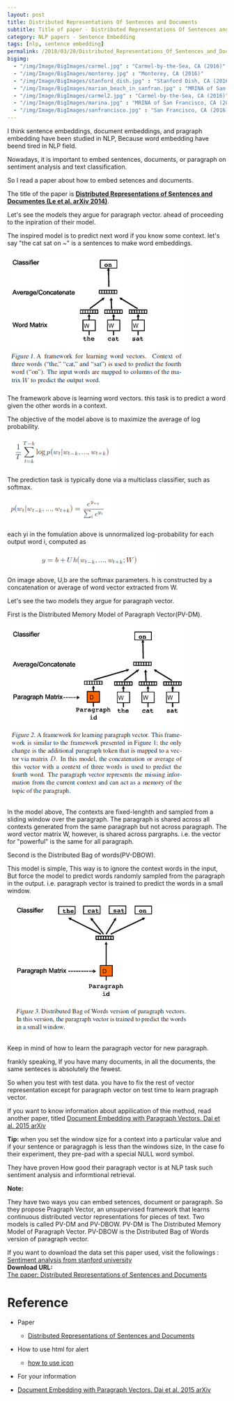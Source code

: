 ```yaml
---
layout: post
title: Distributed Representations Of Sentences and Documents
subtitle: Title of paper - Distributed Representations Of Sentences and Documents
category: NLP papers - Sentence Embedding
tags: [nlp, sentence embedding]
permalink: /2018/03/28/Distributed_Representations_Of_Sentences_and_Documents/
bigimg: 
  - "/img/Image/BigImages/carmel.jpg" : "Carmel-by-the-Sea, CA (2016)"
  - "/img/Image/BigImages/monterey.jpg" : "Monterey, CA (2016)"
  - "/img/Image/BigImages/stanford_dish.jpg" : "Stanford Dish, CA (2016)"
  - "/img/Image/BigImages/marian_beach_in_sanfran.jpg" : "MRINA of San Francisco, CA (2016)"
  - "/img/Image/BigImages/carmel2.jpg" : "Carmel-by-the-Sea, CA (2016)"
  - "/img/Image/BigImages/marina.jpg" : "MRINA of San Francisco, CA (2016)"
  - "/img/Image/BigImages/sanfrancisco.jpg" : "San Francisco, CA (2016)"
---
```



I think sentence embeddings, document embeddings, and pragraph embedding have been studied in NLP, Because word embedding have beend tired in NLP field. 

Nowadays, it is important to embed sentences, documents, or paragraph on sentiment analysis and text classification. 

So I read a paper about how to embed setences and documents. 

The title of the paper is **[Distributed Representations of Sentences and Documentes (Le et al. arXiv 2014)](https://arxiv.org/abs/1405.4053v2)**.

Let's see the models they argue for paragraph vector. ahead of proceeding to the inpiration of their model. 

The inspired model is to predict next word if you know some context. let's say "the cat sat on ~" is a sentences to make word embeddings. 

![](/img/Image/NaturalLanguageProcessing/NLPLabs/Paper_Investigation/Word2Vec/2018-03-28-Distributed_Representations_Of_Sentences_and_Documents/Learning_Vector_Representation_of_words.png)

The framework above is learning word vectors. this task is to predict a word given the other words in a context. 

The objective of the model above is to maximize the average of log probability. 

![](/img/Image/NaturalLanguageProcessing/NLPLabs/Paper_Investigation/Word2Vec/2018-03-28-Distributed_Representations_Of_Sentences_and_Documents/Log_porability.png)

The prediction task is typically done via a multiclass classifier, such as softmax. 

![](/img/Image/NaturalLanguageProcessing/NLPLabs/Paper_Investigation/Word2Vec/2018-03-28-Distributed_Representations_Of_Sentences_and_Documents/soft_max.png)

each yi in the fomulation above is unnormalized log-probability for each output word i, computed as 

![](/img/Image/NaturalLanguageProcessing/NLPLabs/Paper_Investigation/Word2Vec/2018-03-28-Distributed_Representations_Of_Sentences_and_Documents/For_soft_max.png)

On image above, U,b are the softmax parameters. h is constructed by a concatenation or average of word vector extracted from W. 

Let's see the two models they argue for paragraph vector. 

First is the Distributed Memory Model of Paragraph Vector(PV-DM). 

![](/img/Image/NaturalLanguageProcessing/NLPLabs/Paper_Investigation/Word2Vec/2018-03-28-Distributed_Representations_Of_Sentences_and_Documents/Distributed_Memory_model.png)

In the model above, The contexts are fixed-lenghth and sampled from a sliding window over the paragraph. The paragraph is shared across all contexts generated from the same paragraph but not across paragraph. The word vector matrix W, however, is shared across pargraphs. i.e. the vector for "powerful" is the same for all paragraph. 

Second is the Distributed Bag of words(PV-DBOW).

This model is simple, This way is to ignore the context words in the input, But force the model to predict words randomly sampled from the paragraph in the output. i.e. paragraph vector is trained to predict the words in a small window. 

![](/img/Image/NaturalLanguageProcessing/NLPLabs/Paper_Investigation/Word2Vec/2018-03-28-Distributed_Representations_Of_Sentences_and_Documents/Distributed_bag_of_model.png)

Keep in mind of how to learn the paragraph vector for new paragraph. 

frankly speaking, If you have many documents, in all the documents, the same senteces is absolutely the fewest.

So when you test with test data. you have to fix the rest of vector representation except for paragraph vector on test time to learn pragraph vector.


If you want to know information about appilication of thie method, read another paper, titled [Document Embedding with Paragraph Vectors. Dai et al. 2015 arXiv](https://arxiv.org/abs/1507.07998)


<div class="alert alert-success" role="alert"><i class="fa fa-check-square-o"></i> <b>Tip: </b>
when you set the window size for a context into a particular value and if your sentence or paragragph is less than the windows size, In the case fo their experiment, they pre-pad with a special NULL word symbol.  
</div>


They have proven How good their paragraph vector is at NLP task such sentiment analysis and informtional retrieval. 

<div class="alert alert-info" role="alert"><i class="fa fa-info-circle"></i> <b>Note: </b>
<p>They have two ways you can embed setences, document or paragraph. So they propose Pragraph Vector, an unsupervised framework that learns continuous distributed vector representations for pieces of text. Two models is called PV-DM and PV-DBOW. PV-DM is The Distributed Memory Model of Paragraph Vector. PV-DBOW is the Distributed Bag of Words version of paragraph vector.</p>
If you want to download the data set this paper used, visit the followings : 
<a href="https://nlp.stanford.edu/sentiment/">Sentiment analysis from stanford university</a>
</div>
  
  
<div class="alert alert-success" role="alert"><i class="fa fa-paperclip fa-lg"></i> <b>Download URL: </b><br>
  <a href="https://arxiv.org/abs/1405.4053v2">The paper: Distributed Representations of Sentences and Documents</a>
</div>

# Reference 

- Paper 
  - [Distributed Representations of Sentences and Documents](https://arxiv.org/abs/1405.4053v2)
 
- How to use html for alert
  - [how to use icon](http://idratherbewriting.com/documentation-theme-jekyll/mydoc_icons.html)
  
 - For your information 
  - [Document Embedding with Paragraph Vectors. Dai et al. 2015 arXiv](https://arxiv.org/abs/1507.07998)
